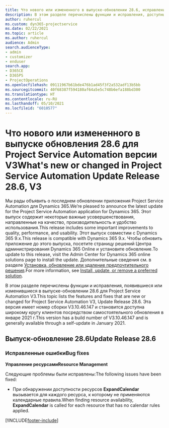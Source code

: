 ```yaml
---
title: Что нового или измененного в выпуске-обновлении 28.6, исправление, Project Service Automation, исправление V3
description: В этом разделе перечислены функции и исправления, доступные в выпуске-обновлении 28.6 для Project Service Automation исправление V3.
author: ruhercul
ms.custom: dyn365-projectservice
ms.date: 02/22/2021
ms.topic: article
ms.author: ruhercul
audience: Admin
search.audienceType:
- admin
- customizer
- enduser
search.app:
- D365CE
- D365PS
- ProjectOperations
ms.openlocfilehash: 09111967b61bde476b1ad45f3f2a532adf13b5bb
ms.sourcegitcommit: 40f68387f594180af64a5e5c748b6efa188bd300
ms.translationtype: HT
ms.contentlocale: ru-RU
ms.lasthandoff: 05/10/2021
ms.locfileid: "6010577"
---
```

# <a name="whats-new-or-changed-in-project-service-automation-update-release-286-v3"></a><span data-ttu-id="dbcbc-103">Что нового или измененного в выпуске обновления 28.6 для Project Service Automation версии V3</span><span class="sxs-lookup"><span data-stu-id="dbcbc-103">What's new or changed in Project Service Automation Update Release 28.6, V3</span></span>

<span data-ttu-id="dbcbc-104">Мы рады объявить о последнем обновлении приложения Project Service Automation для Dynamics 365.</span><span class="sxs-lookup"><span data-stu-id="dbcbc-104">We’re pleased to announce the latest update for the Project Service Automation application for Dynamics 365.</span></span> <span data-ttu-id="dbcbc-105">Этот выпуск содержит некоторые важные усовершенствования, направленные на качество, производительность и удобство использования.</span><span class="sxs-lookup"><span data-stu-id="dbcbc-105">This release includes some important improvements to quality, performance, and usability.</span></span> <span data-ttu-id="dbcbc-106">Этот выпуск совместим с Dynamics 365 9.x.</span><span class="sxs-lookup"><span data-stu-id="dbcbc-106">This release is compatible with Dynamics 365 9.x.</span></span> <span data-ttu-id="dbcbc-107">Чтобы обновить приложение до этого выпуска, посетите страницу решений Центра администрирования Dynamics 365 Online и установите обновление.</span><span class="sxs-lookup"><span data-stu-id="dbcbc-107">To update to this release, visit the Admin Center for Dynamics 365 online solutions page to install the update.</span></span> <span data-ttu-id="dbcbc-108">Дополнительные сведения см. в разделе [Установка, обновление или удаление предпочтительного решения](/power-platform/admin/install-remove-preferred-solution).</span><span class="sxs-lookup"><span data-stu-id="dbcbc-108">For more information, see [Install, update, or remove a preferred solution](/power-platform/admin/install-remove-preferred-solution).</span></span>

<span data-ttu-id="dbcbc-109">В этом разделе перечислены функции и исправления, появившиеся или изменившиеся в выпуске-обновлении 28.6 для Project Service Automation V3.</span><span class="sxs-lookup"><span data-stu-id="dbcbc-109">This topic lists the features and fixes that are new or changed for Project Service Automation V3, Update Release 28.6.</span></span> <span data-ttu-id="dbcbc-110">Эта версия имеет номер сборки V3.10.46.147 и становится доступна широкому кругу клиентов посредством самостоятельного обновления в январе 2021 г.</span><span class="sxs-lookup"><span data-stu-id="dbcbc-110">This version has a build number of V3.10.46.147 and is generally available through a self-update in January 2021.</span></span>

## <a name="update-release-286"></a><span data-ttu-id="dbcbc-111">Выпуск-обновление 28.6</span><span class="sxs-lookup"><span data-stu-id="dbcbc-111">Update Release 28.6</span></span>

### <a name="bug-fixes"></a><span data-ttu-id="dbcbc-112">Исправленные ошибки</span><span class="sxs-lookup"><span data-stu-id="dbcbc-112">Bug fixes</span></span>


<span data-ttu-id="dbcbc-113">**Управление ресурсами**</span><span class="sxs-lookup"><span data-stu-id="dbcbc-113">**Resource Management**</span></span>

<span data-ttu-id="dbcbc-114">Следующие проблемы были исправлены:</span><span class="sxs-lookup"><span data-stu-id="dbcbc-114">The following issues have been fixed:</span></span>

- <span data-ttu-id="dbcbc-115">При обнаружении доступности ресурсов **ExpandCalendar** вызывается для каждого ресурса, к которому не применяются календарные правила.</span><span class="sxs-lookup"><span data-stu-id="dbcbc-115">When finding resource availability, **ExpandCalendar** is called for each resource that has no calendar rules applied.</span></span>


[!INCLUDE[footer-include](../includes/footer-banner.md)]